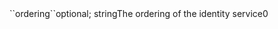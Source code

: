 <tr><td>``ordering``</td><td>optional; string</td><td>The ordering  of the identity service</td><td>0</td><td></td></tr>
